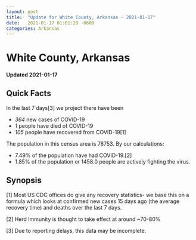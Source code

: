 ```yaml
---
layout: post
title:  "Update for White County, Arkansas - 2021-01-17"
date:   2021-01-17 01:01:29 -0600
categories: Arkansas
---
```


# White County, Arkansas
#### Updated 2021-01-17

## Quick Facts

In the last 7 days[3] we project there have been
- *364* new cases of COVID-19
- *1* people have died of COVID-19
- *105* people have recovered from COVID-19[1]

The population in this census area is 78753. By our calculations:
- 7.49% of the population have had COVID-19.[2]
- 1.85% of the population or 1458.0 people are actively fighting the virus.

## Synopsis




[1] Most US CDC offices do give any recovery statistics- we base this on a formula which looks at confirmed new cases
15 days ago (the average recovery time) and deaths over the last 7 days.

[2] Herd Immunity is thought to take effect at around ~70-80%

[3] Due to reporting delays, this data may be incomplete.
 
    